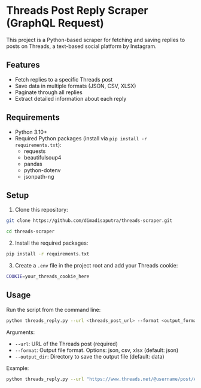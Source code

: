 
# Threads Post Reply Scraper (GraphQL Request)

This project is a Python-based scraper for fetching and saving replies to posts on Threads, a text-based social platform by Instagram.

## Features

- Fetch replies to a specific Threads post
- Save data in multiple formats (JSON, CSV, XLSX)
- Paginate through all replies
- Extract detailed information about each reply

## Requirements

- Python 3.10+
- Required Python packages (install via `pip install -r requirements.txt`):
  - requests
  - beautifulsoup4
  - pandas
  - python-dotenv
  - jsonpath-ng

## Setup

1. Clone this repository:
```sh
git clone https://github.com/dimadisaputra/threads-scraper.git
```
```sh
cd threads-scraper
```
2. Install the required packages:
```sh
pip install -r requirements.txt
```
3. Create a `.env` file in the project root and add your Threads cookie:
```sh
COOKIE=your_threads_cookie_here
```

## Usage

Run the script from the command line:
```sh
python threads_reply.py --url <threads_post_url> --format <output_format> --output_dir <output_directory>
```

Arguments:
- `--url`: URL of the Threads post (required)
- `--format`: Output file format. Options: json, csv, xlsx (default: json)
- `--output_dir`: Directory to save the output file (default: data)

Example:
```sh
python threads_reply.py --url "https://www.threads.net/@username/post/ABC123" --format csv --output_dir output
```
